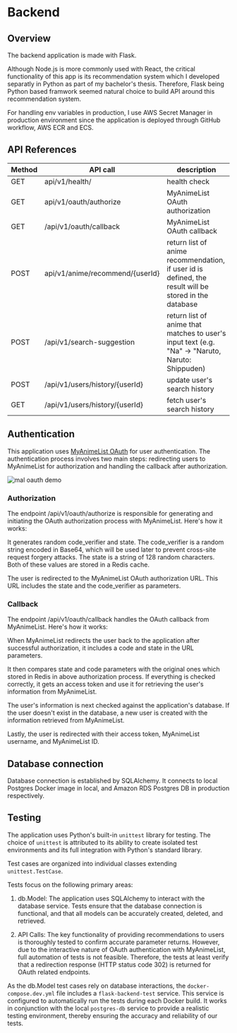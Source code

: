 # Backend

## Overview

The backend application is made with Flask.

Although Node.js is more commonly used with React, the critical functionality of this app is its recommendation system which I developed separatly in Python as part of my bachelor's thesis. Therefore, Flask being Python based framwork seemed natural choice to build API around this recommendation system.

For handling env variables in production, I use AWS Secret Manager in production environment since the application is deployed through GitHub workflow, AWS ECR and ECS.

## API References

| Method | API call                        | description                                                                                           |
| ------ | ------------------------------- | ----------------------------------------------------------------------------------------------------- |
| GET    | api/v1/health/                  | health check                                                                                          |
| GET    | api/v1/oauth/authorize          | MyAnimeList OAuth authorization                                                                       |
| GET    | /api/v1/oauth/callback          | MyAnimeList OAuth callback                                                                            |
| POST   | api/v1/anime/recommend/{userId} | return list of anime recommendation, if user id is defined, the result will be stored in the database |
| POST   | /api/v1/search-suggestion       | return list of anime that matches to user's input text (e.g. "Na" -> "Naruto, Naruto: Shippuden)      |
| POST   | /api/v1/users/history/{userId}  | update user's search history                                                                          |
| GET    | /api/v1/users/history/{userId}  | fetch user's search history                                                                           |

## Authentication

This application uses [MyAnimeList OAuth](https://myanimelist.net/apiconfig/references/authorization) for user authentication. The authentication process involves two main steps: redirecting users to MyAnimeList for authorization and handling the callback after authorization.

![mal oauth demo](https://media.giphy.com/media/Wn9nBSqwZWD00PouTh/giphy.gif)

### Authorization

The endpoint /api/v1/oauth/authorize is responsible for generating and initiating the OAuth authorization process with MyAnimeList. Here's how it works:

It generates random code_verifier and state. The code_verifier is a random string encoded in Base64, which will be used later to prevent cross-site request forgery attacks. The state is a string of 128 random characters. Both of these values are stored in a Redis cache.

The user is redirected to the MyAnimeList OAuth authorization URL. This URL includes the state and the code_verifier as parameters.

### Callback

The endpoint /api/v1/oauth/callback handles the OAuth callback from MyAnimeList. Here's how it works:

When MyAnimeList redirects the user back to the application after successful authorization, it includes a code and state in the URL parameters.

It then compares state and code parameters with the original ones which stored in Redis in above authorization process. If everything is checked correctly, it gets an access token and use it for retrieving the user's information from MyAnimeList.

The user's information is next checked against the application's database. If the user doesn't exist in the database, a new user is created with the information retrieved from MyAnimeList.

Lastly, the user is redirected with their access token, MyAnimeList username, and MyAnimeList ID.

## Database connection

Database connection is established by SQLAlchemy. It connects to local Postgres Docker image in local, and Amazon RDS Postgres DB in production respectively.

## Testing

The application uses Python's built-in `unittest` library for testing. The choice of `unittest` is attributed to its ability to create isolated test environments and its full integration with Python's standard library.

Test cases are organized into individual classes extending `unittest.TestCase`.

Tests focus on the following primary areas:

1. db.Model: The application uses SQLAlchemy to interact with the database service. Tests ensure that the database connection is functional, and that all models can be accurately created, deleted, and retrieved.

2. API Calls: The key functionality of providing recommendations to users is thoroughly tested to confirm accurate parameter returns. However, due to the interactive nature of OAuth authentication with MyAnimeList, full automation of tests is not feasible. Therefore, the tests at least verify that a redirection response (HTTP status code 302) is returned for OAuth related endpoints.

As the db.Model test cases rely on database interactions, the `docker-compose.dev.yml` file includes a `flask-backend-test` service. This service is configured to automatically run the tests during each Docker build. It works in conjunction with the local `postgres-db` service to provide a realistic testing environment, thereby ensuring the accuracy and reliability of our tests.
